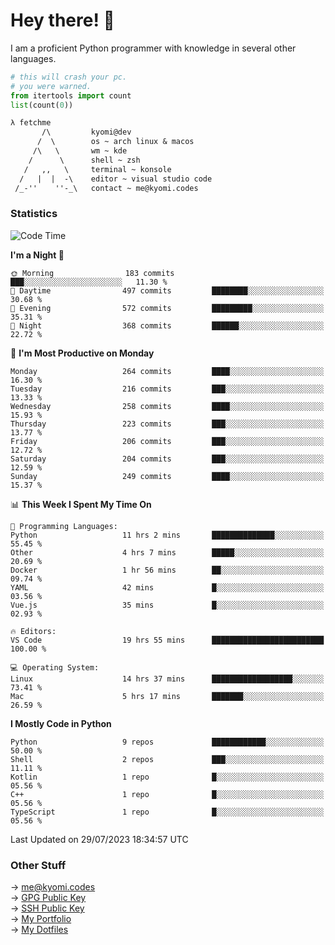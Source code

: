 # Hey there! 👋

I am a proficient Python programmer with knowledge in several other languages.

```py
# this will crash your pc.
# you were warned.
from itertools import count
list(count(0))
```

```txt
λ fetchme
       /\         kyomi@dev
      /  \        os ~ arch linux & macos
     /\   \       wm ~ kde
    /      \      shell ~ zsh
   /   ,,   \     terminal ~ konsole
  /   |  |  -\    editor ~ visual studio code
 /_-''    ''-_\   contact ~ me@kyomi.codes
```

### Statistics
<!--START_SECTION:waka-->
![Code Time](http://img.shields.io/badge/Code%20Time-281%20hrs%2048%20mins-blue)

**I'm a Night 🦉** 

```text
🌞 Morning                183 commits         ███░░░░░░░░░░░░░░░░░░░░░░   11.30 % 
🌆 Daytime                497 commits         ████████░░░░░░░░░░░░░░░░░   30.68 % 
🌃 Evening                572 commits         █████████░░░░░░░░░░░░░░░░   35.31 % 
🌙 Night                  368 commits         ██████░░░░░░░░░░░░░░░░░░░   22.72 % 
```
📅 **I'm Most Productive on Monday** 

```text
Monday                   264 commits         ████░░░░░░░░░░░░░░░░░░░░░   16.30 % 
Tuesday                  216 commits         ███░░░░░░░░░░░░░░░░░░░░░░   13.33 % 
Wednesday                258 commits         ████░░░░░░░░░░░░░░░░░░░░░   15.93 % 
Thursday                 223 commits         ███░░░░░░░░░░░░░░░░░░░░░░   13.77 % 
Friday                   206 commits         ███░░░░░░░░░░░░░░░░░░░░░░   12.72 % 
Saturday                 204 commits         ███░░░░░░░░░░░░░░░░░░░░░░   12.59 % 
Sunday                   249 commits         ████░░░░░░░░░░░░░░░░░░░░░   15.37 % 
```


📊 **This Week I Spent My Time On** 

```text
💬 Programming Languages: 
Python                   11 hrs 2 mins       ██████████████░░░░░░░░░░░   55.45 % 
Other                    4 hrs 7 mins        █████░░░░░░░░░░░░░░░░░░░░   20.69 % 
Docker                   1 hr 56 mins        ██░░░░░░░░░░░░░░░░░░░░░░░   09.74 % 
YAML                     42 mins             █░░░░░░░░░░░░░░░░░░░░░░░░   03.56 % 
Vue.js                   35 mins             █░░░░░░░░░░░░░░░░░░░░░░░░   02.93 % 

🔥 Editors: 
VS Code                  19 hrs 55 mins      █████████████████████████   100.00 % 

💻 Operating System: 
Linux                    14 hrs 37 mins      ██████████████████░░░░░░░   73.41 % 
Mac                      5 hrs 17 mins       ███████░░░░░░░░░░░░░░░░░░   26.59 % 
```

**I Mostly Code in Python** 

```text
Python                   9 repos             ████████████░░░░░░░░░░░░░   50.00 % 
Shell                    2 repos             ███░░░░░░░░░░░░░░░░░░░░░░   11.11 % 
Kotlin                   1 repo              █░░░░░░░░░░░░░░░░░░░░░░░░   05.56 % 
C++                      1 repo              █░░░░░░░░░░░░░░░░░░░░░░░░   05.56 % 
TypeScript               1 repo              █░░░░░░░░░░░░░░░░░░░░░░░░   05.56 % 
```




 Last Updated on 29/07/2023 18:34:57 UTC
<!--END_SECTION:waka-->

### Other Stuff

→ [me@kyomi.codes](mailto:me@kyomi.codes)\
→ [GPG Public Key](https://github.com/bitterteriyaki.gpg)\
→ [SSH Public Key](https://github.com/bitterteriyaki.keys)\
→ [My Portfolio](https://kyomi.codes)\
→ [My Dotfiles](https://github.com/bitterteriyaki/dotfiles)
